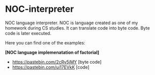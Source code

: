 # NOC-interpreter
NOC language interpreter. NOC is language created as one of my homework during CS studies. It can translate code into byte code.
Byte code is later executed.

Here you can find one of the examples:

**[NOC language implemenatation of factorial]**
* https://pastebin.com/2cRy5jMY [byte code]
* https://pastebin.com/ui17EVkK [code]
